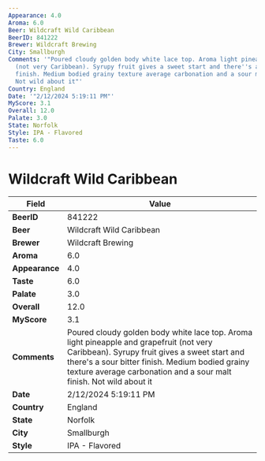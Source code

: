 ```yaml
---
Appearance: 4.0
Aroma: 6.0
Beer: Wildcraft Wild Caribbean
BeerID: 841222
Brewer: Wildcraft Brewing
City: Smallburgh
Comments: '"Poured cloudy golden body white lace top. Aroma light pineapple and grapefruit
  (not very Caribbean). Syrupy fruit gives a sweet start and there''s a sour bitter
  finish. Medium bodied grainy texture average carbonation and a sour malt finish.
  Not wild about it"'
Country: England
Date: '"2/12/2024 5:19:11 PM"'
MyScore: 3.1
Overall: 12.0
Palate: 3.0
State: Norfolk
Style: IPA - Flavored
Taste: 6.0
---
```


# Wildcraft Wild Caribbean

| Field         | Value |
|---------------|-------|
| **BeerID** | 841222 |
| **Beer** | Wildcraft Wild Caribbean |
| **Brewer** | Wildcraft Brewing |
| **Aroma** | 6.0 |
| **Appearance** | 4.0 |
| **Taste** | 6.0 |
| **Palate** | 3.0 |
| **Overall** | 12.0 |
| **MyScore** | 3.1 |
| **Comments** | Poured cloudy golden body white lace top. Aroma light pineapple and grapefruit (not very Caribbean). Syrupy fruit gives a sweet start and there's a sour bitter finish. Medium bodied grainy texture average carbonation and a sour malt finish. Not wild about it |
| **Date** | 2/12/2024 5:19:11 PM |
| **Country** | England |
| **State** | Norfolk |
| **City** | Smallburgh |
| **Style** | IPA - Flavored |
